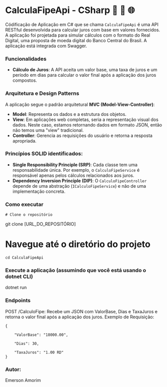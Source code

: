 # CalculaFipeApi - CSharp 🚀 🔄 🌐


Códificação de Aplicação em C# que se chama `CalculaFipeApi` é uma API RESTful desenvolvida para calcular juros com base em valores fornecidos. 
A aplicação foi projetada para simular cálculos com o formato do Real Digital, uma proposta de moeda digital do Banco Central do Brasil.
A aplicação está integrada com Swagger.

### Funcionalidades

- **Cálculo de Juros**: A API aceita um valor base, uma taxa de juros e um período em dias para calcular o valor final após a aplicação dos juros compostos.

### Arquitetura e Design Patterns

A aplicação segue o padrão arquitetural **MVC (Model-View-Controller)**:

- **Model**: Representa os dados e a estrutura dos objetos.
- **View**: Em aplicações web completas, seria a representação visual dos dados. Neste caso, estamos retornando dados em formato JSON, então não temos uma "view" tradicional.
- **Controller**: Gerencia as requisições do usuário e retorna a resposta apropriada.

### Princípios SOLID identificados:

- **Single Responsibility Principle (SRP)**: Cada classe tem uma responsabilidade única. Por exemplo, o `CalculoFipeService` é responsável apenas pelos cálculos relacionados aos juros.
- **Dependency Inversion Principle (DIP)**: O `CalculoFipeController` depende de uma abstração (`ICalculoFipeService`) e não de uma implementação concreta.

### Como executar

```
# Clone o repositório
```

git clone [URL_DO_REPOSITÓRIO]

# Navegue até o diretório do projeto
```
cd CalculaFipeApi
```

### Execute a aplicação (assumindo que você está usando o dotnet CLI)
dotnet run

### Endpoints
POST /CalculoFipe: Recebe um JSON com ValorBase, Dias e TaxaJuros e retorna o valor final após a aplicação dos juros.
Exemplo de Requisição:

```
{

    "ValorBase": "18000.00",
    
    "Dias": 30,
    
    "TaxaJuros": "1.00 RD"
}
```


### Autor:
Emerson Amorim

